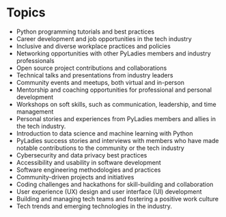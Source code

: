 # Topics

* Python programming tutorials and best practices
* Career development and job opportunities in the tech industry
* Inclusive and diverse workplace practices and policies
* Networking opportunities with other PyLadies members and industry professionals
* Open source project contributions and collaborations
* Technical talks and presentations from industry leaders
* Community events and meetups, both virtual and in-person
* Mentorship and coaching opportunities for professional and personal development
* Workshops on soft skills, such as communication, leadership, and time management
* Personal stories and experiences from PyLadies members and allies in the tech industry.
* Introduction to data science and machine learning with Python
* PyLadies success stories and interviews with members who have made notable contributions to the community or the tech industry
* Cybersecurity and data privacy best practices
* Accessibility and usability in software development
* Software engineering methodologies and practices
* Community-driven projects and initiatives
* Coding challenges and hackathons for skill-building and collaboration
* User experience (UX) design and user interface (UI) development
* Building and managing tech teams and fostering a positive work culture
* Tech trends and emerging technologies in the industry.
